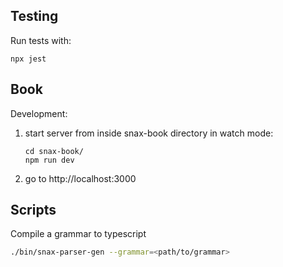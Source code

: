 ## Testing

Run tests with:

```
npx jest
```

## Book

Development:

1. start server from inside snax-book directory in watch mode:
   ```
   cd snax-book/
   npm run dev
   ```
1. go to http://localhost:3000

## Scripts

Compile a grammar to typescript

```bash
./bin/snax-parser-gen --grammar=<path/to/grammar>
```
